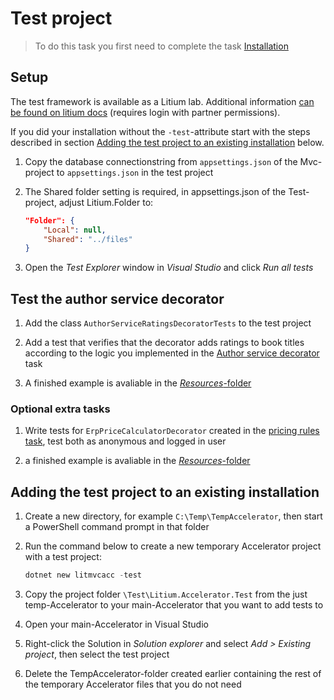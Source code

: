 # Test project

> To do this task you first need to complete the task [Installation](../Installation)

## Setup

The test framework is available as a Litium lab. Additional information [can be found on litium docs](https://docs.litium.com/partner/litium-labs/test-framework-for-litium-accelerator) (requires login with partner permissions).

If you did your installation without the `-test`-attribute start with the steps described in section [Adding the test project to an existing installation](#adding-the-test-project-to-an-existing-installation) below.

1. Copy the database connectionstring from `appsettings.json` of the Mvc-project to `appsettings.json` in the test project

1. The Shared folder setting is required, in appsettings.json of the Test-project, adjust Litium.Folder to:

    ```JSON
    "Folder": {
        "Local": null,
        "Shared": "../files"
    }
    ```

1. Open the _Test Explorer_ window in _Visual Studio_ and click _Run all tests_

## Test the author service decorator

1. Add the class `AuthorServiceRatingsDecoratorTests` to the test project

1. Add a test that verifies that the decorator adds ratings to book titles according to the logic you implemented in the [Author service decorator](../Author%20service%20decorator) task

1. A finished example is avaliable in the [_Resources_-folder](Resources/AuthorServiceRatingsDecoratorTests.cs)

### Optional extra tasks

1. Write tests for `ErpPriceCalculatorDecorator` created in the [pricing rules task](../Pricing%20rules), test both as anonymous and logged in user

1. a finished example is avaliable in the [_Resources_-folder](Resources/ErpPriceCalculatorDecoratorTests.cs)

## Adding the test project to an existing installation

1. Create a new directory, for example `C:\Temp\TempAccelerator`, then start a PowerShell command prompt in that folder

1. Run the command below to create a new temporary Accelerator project with a test project:

    ```PowerShell
    dotnet new litmvcacc -test
    ```

1. Copy the project folder `\Test\Litium.Accelerator.Test` from the just temp-Accelerator to your main-Accelerator that you want to add tests to

1. Open your main-Accelerator in Visual Studio

1. Right-click the Solution in _Solution explorer_ and select _Add > Existing project_, then select the test project

1. Delete the TempAccelerator-folder created earlier containing the rest of the temporary Accelerator files that you do not need
